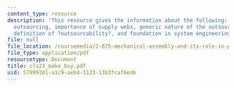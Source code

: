 ```yaml
---
content_type: resource
description: 'This resource gives the information about the following: necessity of
  outsourcing, importance of supply webs, generic nature of the outsourcing process,
  definition of ?outsourcability?, and foundation in system engineering.'
file: null
file_location: /coursemedia/2-875-mechanical-assembly-and-its-role-in-product-development-fall-2004/57999381a1c9aeb4312313b3fcaf6ed6_cls23_make_buy.pdf
file_type: application/pdf
resourcetype: Document
title: cls23_make_buy.pdf
uid: 57999381-a1c9-aeb4-3123-13b3fcaf6ed6
---
```

